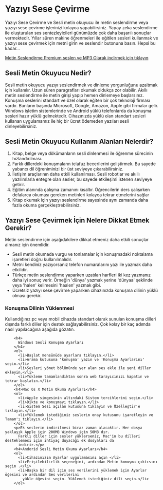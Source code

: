 <h1>Yazıyı Sese Çevirme</h1>

<p>Yazıyı Sese Çevirme ve Sesli metin okuyucu ile metin seslendirme veya yazıyı sese çevirme işlerinizi kolayca yapabilirsiniz. Yapay zeka seslendirme ile oluşturulan ses sentezleyicileri günümüzde çok daha başarılı sonuçlar vermektedir. Yıllar süren makine öğrenmeleri ile eğitilen sesleri kullanmak ve yazıyı sese çevirmek için metni girin ve seslendir butonuna basın. Hepsi bu kadar...</p>

<a href="https://seslimetin.com">Metin Seslendirme Premium seslen ve MP3 Olarak indirmek için tıklayın </a>

<h2>
      Sesli Metin Okuyucu Nedir?
    </h2>
    <p>
      Sesli metin okuyucu yazıyı seslendirmek ve dinleme yorgunluğunu azaltmak için kullanılır. Uzun süren paragrafları
      okumak oldukça zor olabilir. Akıllı metin seslendirme ile metin girişi yapıp hemen dinlemeye başlarsınız. Konuşma
      seslerini standart ve özel olarak eğiten bir çok teknoloji firması vardır. Bunların başında Microsoft, Google,
      Amazon, Apple gibi firmalar gelir. Windows işletim sistemlerinde ve Android yüklü telefonlarda da konuşma sesleri
      hazır yüklü gelmektedir. Cihazınızda yüklü olan standart sesleri kullanan uygulamamız ile hiç bir ücret ödemeden
      yazıları sesli dinleyebilirsiniz.
    </p>
    <h2>Sesli Metin Okuyucu Kullanım Alanları Nelerdir?</h2>
    <ol>
      <li>Kitap, belge veya dökümanların sesli dinlenmesi ile öğrenme sürecinin hızlandırılması.</li>
      <li>Farklı dillerdeki konuşmaların telafuz becerilerini geliştirmek. Bu sayede yabancı dil
        öğreniminizi bir üst seviyeye çıkarabilirsiniz.</li>
      <li>İletişim araçlarının daha etkili kullanılması. Sesli robotlar ve akıllı yazılımlarla entegre olan
        sesler, bu sayede etkileşimi istenen seviyeye getirir.</li>
      <li>Eğitim alanında çalışma zamanını kısaltır. Öğrencilerin ders çalışırken defalarca okuması gereken
        metinleri kolayca tekrar etmelerini sağlar</li>
      <li>Kitap okumak için yazıyı seslendirme sayesinde aynı zamanda daha fazla okuma
        gerçekleştrebilirsiniz. </li>
    </ol>
    <h2>Yazıyı Sese Çevirmek İçin Nelere Dikkat Etmek Gerekir?</h2>
    <p>Metin seslendirme için aşağıdakilere dikkat etmeniz daha etkili sonuçlar almanız için önemlidir.</p>
    <ul>
      <li>Sesli metin okumada vurgu ve tonlamalar için konuşmadaki noktalama işaretleri doğru
        kullanılmalıdır.</li>
      <li>Metni kendiniz yazıyorsanız telefon numaralarını yazı ile yazmak daha etkilidir.</li>
      <li>Türkçe metin seslendirme yaparken uzatılan harfleri iki kez yazmanız daha iyi sonuç verir.
        Örneğin 'dünya' yazmak yerine 'dünyaa' şeklinde veya 'halen' kelimesini 'haalen' yazmak gibi.</li>
      <li>Ücretsiz yazıyı sese çevirme yaparken cihazınızda konuşma dilinin yüklü olması gerekir.</li>
    </ul>
    <h3>Konuşma Dilinin Yüklenmesi</h3>
    <p>Kullandığınız pc veya mobil cihazda standart olarak sunulan konuşma dilleri dışında farklı diller için destek
      sağlayabilirsiniz. Çok kolay bir kaç adımda nasıl yapılacağına aşağıda gözatın.</p>

        <h4>
          Windows Sesli Konuşma Ayarları
        </h4>
        <ol>
          <li>Başlat mensünüde ayarlara tıklayın.</li>
          <li>Arama kutusuna 'konuşma' yazın ve 'Konuşma Ayarlarını' seçin.</li>
          <li>Sesleri yönet bölümünde yer alan ses ekle ile yeni diller ekleyin.</li>
          <li>Yükleme tamamlandıktan sonra web tarayıcınızı kapatın ve tekrar başlatın.</li>
        </ol>
        <h4>Mac Os X Metin Okuma Ayarları</h4>
        <ol>
          <li>Apple simgesinin altındaki Sistem tercihlerini seçin.</li>
          <li>Dikte ve konuşmayı tıklayın.</li>
          <li>Sistem Sesi açılan kutusuna tıklayın ve Özelleştir'e tıklayın.</li>
          <li>Yüklemek istediğiniz seslerin onay kutusunu işaretleyin ve Tamam'ı tıklayın.</li>
        </ol>
        <p>Ek seslerin indirilmesi biraz zaman alacaktır. Her dosya yaklaşık Apple için 200MB Windows için 50MB dır.
          Farklı diller için sesler yüklerseniz, Mac'in bu dilleri desteklemesi için ihtiyaç duyacağı ek dosyaları da
          indirir.</p>
        <h4>Andorid Sesli Metin Okuma Ayarları</h4>
        <ol>
          <li>Cihazınızın Ayarlar uygulamasını açın </li>
          <li>Erişilebilirlik seçeneğini, ardından Metin konuşma çıktısını seçin .</li>
          <li>Başka bir dil için ses verilerini yüklemek için Ayarlar öğesini ve ardından Ses verilerini
            yükle öğesini seçin. Yüklemek istediğiniz dili seçin.</li>
        </ol>